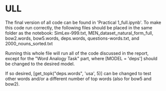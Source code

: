 # ULL

The final version of all code can be found in 'Practical 1_full.ipynb'.
To make this code run correctly, the following files should be placed in the same folder as the notebook: SimLex-999.txt, MEN_dataset_natural_form_full, bow2.words, bow5.words, deps.words, questions-words.txt, and 2000_nouns_sorted.txt

Running this whole file will run all of the code discussed in the report, except for the "Word Analogy Task" part, where [MODEL = 'deps'] should be changed to the desired model.

If so desired, [get_topk("deps.words", 'usa', 5)] can be changed to test other words and/or a different number of top words (also for bow5 and bow2).
